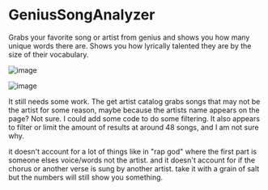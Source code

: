 # GeniusSongAnalyzer
Grabs your favorite song or artist from genius and shows you how many unique words there are.
Shows you how lyrically talented they are by the size of their vocabulary.

![image](https://user-images.githubusercontent.com/128333151/226227497-ea062b3e-f929-45fe-807f-6be061548f22.png)

![image](https://user-images.githubusercontent.com/128333151/226227529-957793b4-c426-4b00-885b-509ac3f2d477.png)

It still needs some work. The get artist catalog grabs songs that may not be the artist for some reason, maybe because the artists name appears on the page? Not sure. I could add some code to do some filtering.
It also appears to filter or limit the amount of results at around 48 songs, and I am not sure why. 

it doesn't account for a lot of things like in "rap god" where the first part is someone elses voice/words not the artist. 
and it doesn't account for if the chorus or another verse is sung by another artist. take it with a grain of salt but the numbers will still show you something.
